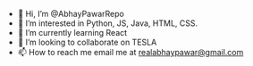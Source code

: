 - 👋 Hi, I’m @AbhayPawarRepo
- 👀 I’m interested in Python, JS, Java, HTML, CSS. 
- 🌱 I’m currently learning React
- 💞️ I’m looking to collaborate on TESLA
- 📫 How to reach me email me at realabhaypawar@gmail.com

<!---
AbhayPawarRepo/AbhayPawarRepo is a ✨ special ✨ repository because its `README.md` (this file) appears on your GitHub profile.
You can click the Preview link to take a look at your changes.
--->
